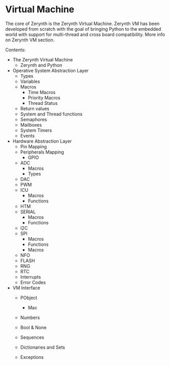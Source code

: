 # Virtual Machine

The core of Zerynth is the Zerynth Virtual Machine. Zerynth VM has been developed from scratch with the goal of bringing Python to the embedded world with support for multi-thread and cross board compatibility. More info on Zerynth VM section.

Contents:


* The Zerynth Virtual Machine
    * Zerynth and Python
* Operative System Abstraction Layer
    * Types
    * Variables
    * Macros
	    * Time Macros
	    * Priority Macros
	    * Thread Status
    * Return values
    * System and Thread functions
    * Semaphores
    * Mailboxes
    * System Timers
    * Events
* Hardware Abstraction Layer
    * Pin Mapping
    * Peripherals Mapping
	    * GPIO
    * ADC
	    * Macros
	    * Types
    * DAC
    * PWM
    * ICU
	    * Macros
	    * Functions
    * HTM
    * SERIAL
	    * Macros
	    * Functions
    * I2C
    * SPI
	    * Macros
	    * Functions
	    * Macros
    * NFO
    * FLASH
    * RNG
    * RTC
    * Interrupts
    * Error Codes
* VM Interface
    * PObject
	    * Mac


    * Numbers


    * Bool & None


    * Sequences


    * Dictionaries and Sets


    * Exceptions

<!--stackedit_data:
eyJoaXN0b3J5IjpbLTc5OTYzOTMxOSwtOTYzMzkwMzBdfQ==
-->